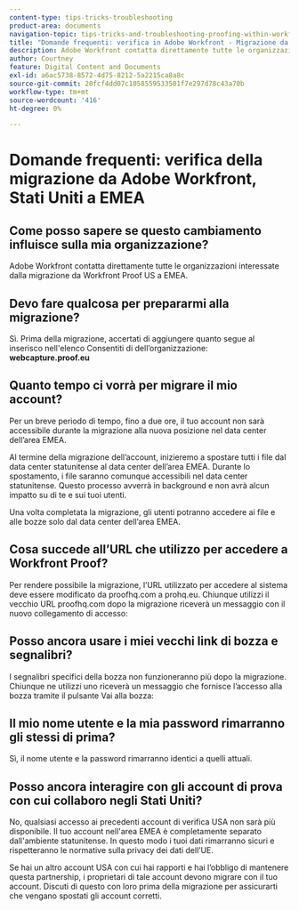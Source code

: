```yaml
---
content-type: tips-tricks-troubleshooting
product-area: documents
navigation-topic: tips-tricks-and-troubleshooting-proofing-within-workfront
title: "Domande frequenti: verifica in Adobe Workfront - Migrazione da Stati Uniti a EMEA"
description: Adobe Workfront contatta direttamente tutte le organizzazioni interessate dalla migrazione da Workfront Proof US a EMEA.
author: Courtney
feature: Digital Content and Documents
exl-id: a6ac5738-8572-4d75-8212-5a2215ca8a8c
source-git-commit: 20fcf4dd07c1058559533501f7e297d78c43a70b
workflow-type: tm+mt
source-wordcount: '416'
ht-degree: 0%

---
```


# Domande frequenti: verifica della migrazione da Adobe Workfront, Stati Uniti a EMEA

## Come posso sapere se questo cambiamento influisce sulla mia organizzazione? 

Adobe Workfront contatta direttamente tutte le organizzazioni interessate dalla migrazione da Workfront Proof US a EMEA.

## Devo fare qualcosa per prepararmi alla migrazione?

Sì. Prima della migrazione, accertati di aggiungere quanto segue al inserisco nell&#39;elenco Consentiti di dell’organizzazione:\
**webcapture.proof.eu**

## Quanto tempo ci vorrà per migrare il mio account?

Per un breve periodo di tempo, fino a due ore, il tuo account non sarà accessibile durante la migrazione alla nuova posizione nel data center dell’area EMEA.

Al termine della migrazione dell’account, inizieremo a spostare tutti i file dal data center statunitense al data center dell’area EMEA. Durante lo spostamento, i file saranno comunque accessibili nel data center statunitense. Questo processo avverrà in background e non avrà alcun impatto su di te e sui tuoi utenti.

Una volta completata la migrazione, gli utenti potranno accedere ai file e alle bozze solo dal data center dell’area EMEA. 

## Cosa succede all’URL che utilizzo per accedere a Workfront Proof?

Per rendere possibile la migrazione, l’URL utilizzato per accedere al sistema deve essere modificato da proofhq.com a prohq.eu. Chiunque utilizzi il vecchio URL proofhq.com dopo la migrazione riceverà un messaggio con il nuovo collegamento di accesso:

## Posso ancora usare i miei vecchi link di bozza e segnalibri?

I segnalibri specifici della bozza non funzioneranno più dopo la migrazione. Chiunque ne utilizzi uno riceverà un messaggio che fornisce l’accesso alla bozza tramite il pulsante Vai alla bozza:

## Il mio nome utente e la mia password rimarranno gli stessi di prima?

Sì, il nome utente e la password rimarranno identici a quelli attuali.

## Posso ancora interagire con gli account di prova con cui collaboro negli Stati Uniti?

No, qualsiasi accesso ai precedenti account di verifica USA non sarà più disponibile. Il tuo account nell&#39;area EMEA è completamente separato dall&#39;ambiente statunitense. In questo modo i tuoi dati rimarranno sicuri e rispetteranno le normative sulla privacy dei dati dell’UE.

Se hai un altro account USA con cui hai rapporti e hai l’obbligo di mantenere questa partnership, i proprietari di tale account devono migrare con il tuo account. Discuti di questo con loro prima della migrazione per assicurarti che vengano spostati gli account corretti.
